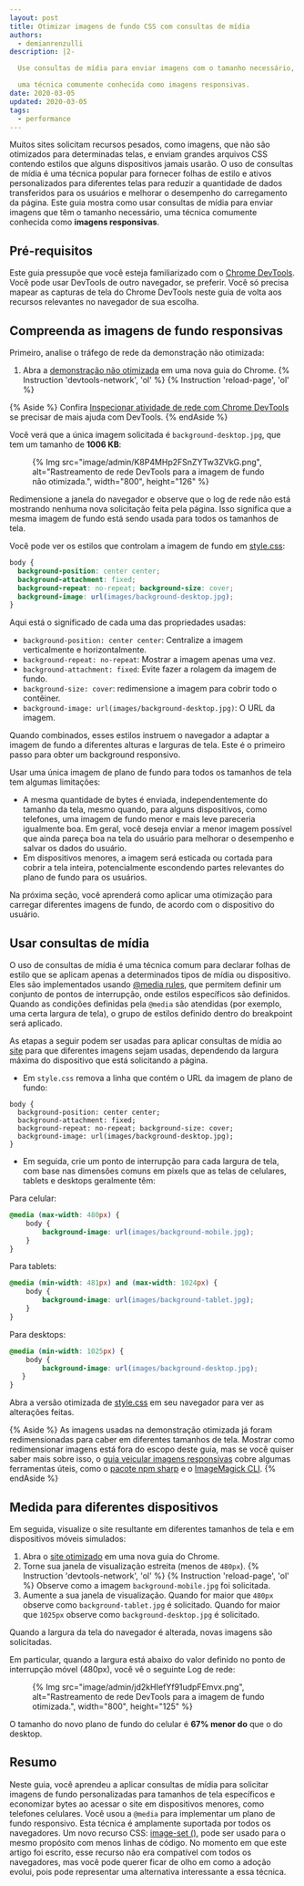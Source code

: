 ```yaml
---
layout: post
title: Otimizar imagens de fundo CSS com consultas de mídia
authors:
  - demianrenzulli
description: |2-

  Use consultas de mídia para enviar imagens com o tamanho necessário,

  uma técnica comumente conhecida como imagens responsivas.
date: 2020-03-05
updated: 2020-03-05
tags:
  - performance
---
```


Muitos sites solicitam recursos pesados, como imagens, que não são otimizados para determinadas telas, e enviam grandes arquivos CSS contendo estilos que alguns dispositivos jamais usarão. O uso de consultas de mídia é uma técnica popular para fornecer folhas de estilo e ativos personalizados para diferentes telas para reduzir a quantidade de dados transferidos para os usuários e melhorar o desempenho do carregamento da página. Este guia mostra como usar consultas de mídia para enviar imagens que têm o tamanho necessário, uma técnica comumente conhecida como **imagens responsivas**.

## Pré-requisitos

Este guia pressupõe que você esteja familiarizado com o [Chrome DevTools](https://developer.chrome.com/docs/devtools/). Você pode usar DevTools de outro navegador, se preferir. Você só precisa mapear as capturas de tela do Chrome DevTools neste guia de volta aos recursos relevantes no navegador de sua escolha.

## Compreenda as imagens de fundo responsivas

Primeiro, analise o tráfego de rede da demonstração não otimizada:

1. Abra a [demonstração não otimizada](https://use-media-queries-unoptimized.glitch.me/) em uma nova guia do Chrome. {% Instruction 'devtools-network', 'ol' %} {% Instruction 'reload-page', 'ol' %}

{% Aside %} Confira [Inspecionar atividade de rede com Chrome DevTools](https://developer.chrome.com/docs/devtools/network/) se precisar de mais ajuda com DevTools. {% endAside %}

Você verá que a única imagem solicitada é `background-desktop.jpg`, que tem um tamanho de **1006 KB**:

<figure>{% Img src="image/admin/K8P4MHp2FSnZYTw3ZVkG.png", alt="Rastreamento de rede DevTools para a imagem de fundo não otimizada.", width="800", height="126" %}</figure>

Redimensione a janela do navegador e observe que o log de rede não está mostrando nenhuma nova solicitação feita pela página. Isso significa que a mesma imagem de fundo está sendo usada para todos os tamanhos de tela.

Você pode ver os estilos que controlam a imagem de fundo em [style.css](https://use-media-queries-unoptimized.glitch.me/style.css):

```css
body {
  background-position: center center;
  background-attachment: fixed;
  background-repeat: no-repeat; background-size: cover;
  background-image: url(images/background-desktop.jpg);
}
```

Aqui está o significado de cada uma das propriedades usadas:

- `background-position: center center`: Centralize a imagem verticalmente e horizontalmente.
- `background-repeat: no-repeat`: Mostrar a imagem apenas uma vez.
- `background-attachment: fixed`: Evite fazer a rolagem da imagem de fundo.
- `background-size: cover`: redimensione a imagem para cobrir todo o contêiner.
- `background-image: url(images/background-desktop.jpg)`: O URL da imagem.

Quando combinados, esses estilos instruem o navegador a adaptar a imagem de fundo a diferentes alturas e larguras de tela. Este é o primeiro passo para obter um background responsivo.

Usar uma única imagem de plano de fundo para todos os tamanhos de tela tem algumas limitações:

- A mesma quantidade de bytes é enviada, independentemente do tamanho da tela, mesmo quando, para alguns dispositivos, como telefones, uma imagem de fundo menor e mais leve pareceria igualmente boa. Em geral, você deseja enviar a menor imagem possível que ainda pareça boa na tela do usuário para melhorar o desempenho e salvar os dados do usuário.
- Em dispositivos menores, a imagem será esticada ou cortada para cobrir a tela inteira, potencialmente escondendo partes relevantes do plano de fundo para os usuários.

Na próxima seção, você aprenderá como aplicar uma otimização para carregar diferentes imagens de fundo, de acordo com o dispositivo do usuário.

## Usar consultas de mídia

O uso de consultas de mídia é uma técnica comum para declarar folhas de estilo que se aplicam apenas a determinados tipos de mídia ou dispositivo. Eles são implementados usando [@media rules](https://developer.mozilla.org/docs/Web/CSS/@media), que permitem definir um conjunto de pontos de interrupção, onde estilos específicos são definidos. Quando as condições definidas pela `@media` são atendidas (por exemplo, uma certa largura de tela), o grupo de estilos definido dentro do breakpoint será aplicado.

As etapas a seguir podem ser usadas para aplicar consultas de mídia ao [site](https://use-media-queries-unoptimized.glitch.me/) para que diferentes imagens sejam usadas, dependendo da largura máxima do dispositivo que está solicitando a página.

- Em `style.css` remova a linha que contém o URL da imagem de plano de fundo:

```css//4
body {
  background-position: center center;
  background-attachment: fixed;
  background-repeat: no-repeat; background-size: cover;
  background-image: url(images/background-desktop.jpg);
}
```

- Em seguida, crie um ponto de interrupção para cada largura de tela, com base nas dimensões comuns em pixels que as telas de celulares, tablets e desktops geralmente têm:

Para celular:

```css
@media (max-width: 480px) {
    body {
        background-image: url(images/background-mobile.jpg);
    }
}
```

Para tablets:

```css
@media (min-width: 481px) and (max-width: 1024px) {
    body {
        background-image: url(images/background-tablet.jpg);
    }
}
```

Para desktops:

```css
@media (min-width: 1025px) {
    body {
	    background-image: url(images/background-desktop.jpg);
   }
}
```

Abra a versão otimizada de [style.css](https://use-media-queries-optimized.glitch.me/style.css) em seu navegador para ver as alterações feitas.

{% Aside %} As imagens usadas na demonstração otimizada já foram redimensionadas para caber em diferentes tamanhos de tela. Mostrar como redimensionar imagens está fora do escopo deste guia, mas se você quiser saber mais sobre isso, o [guia veicular imagens responsivas](/serve-responsive-images/) cobre algumas ferramentas úteis, como o [pacote npm sharp](https://www.npmjs.com/package/sharp) e o [ImageMagick CLI](https://www.imagemagick.org/script/index.php). {% endAside %}

## Medida para diferentes dispositivos

Em seguida, visualize o site resultante em diferentes tamanhos de tela e em dispositivos móveis simulados:

1. Abra o [site otimizado](https://use-media-queries-optimized.glitch.me/) em uma nova guia do Chrome.
2. Torne sua janela de visualização estreita (menos de `480px`). {% Instruction 'devtools-network', 'ol' %} {% Instruction 'reload-page', 'ol' %} Observe como a imagem `background-mobile.jpg` foi solicitada.
3. Aumente a sua janela de visualização. Quando for maior que `480px` observe como `background-tablet.jpg` é solicitado. Quando for maior que `1025px` observe como `background-desktop.jpg` é solicitado.

Quando a largura da tela do navegador é alterada, novas imagens são solicitadas.

Em particular, quando a largura está abaixo do valor definido no ponto de interrupção móvel (480px), você vê o seguinte Log de rede:

<figure>{% Img src="image/admin/jd2kHIefYf91udpFEmvx.png", alt="Rastreamento de rede DevTools para a imagem de fundo otimizada.", width="800", height="125" %}</figure>

O tamanho do novo plano de fundo do celular é **67% menor do** que o do desktop.

## Resumo

Neste guia, você aprendeu a aplicar consultas de mídia para solicitar imagens de fundo personalizadas para tamanhos de tela específicos e economizar bytes ao acessar o site em dispositivos menores, como telefones celulares. Você usou a `@media` para implementar um plano de fundo responsivo. Esta técnica é amplamente suportada por todos os navegadores. Um novo recurso CSS: [image-set ()](https://www.w3.org/TR/css-images-4/#image-set-notation), pode ser usado para o mesmo propósito com menos linhas de código. No momento em que este artigo foi escrito, esse recurso não era compatível com todos os navegadores, mas você pode querer ficar de olho em como a adoção evolui, pois pode representar uma alternativa interessante a essa técnica.
